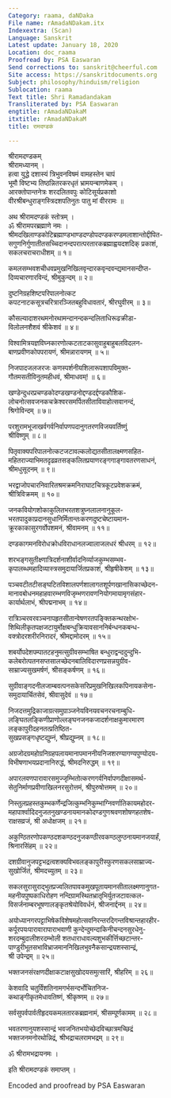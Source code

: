 ```yaml
---
Category: raama, daNDaka
File name: rAmadaNDakam.itx
Indexextra: (Scan)
Language: Sanskrit
Latest update: January 18, 2020
Location: doc_raama
Proofread by: PSA Easwaran
Send corrections to: sanskrit@cheerful.com
Site access: https://sanskritdocuments.org
Subject: philosophy/hinduism/religion
Sublocation: raama
Text title: Shri Ramadandakam
Transliterated by: PSA Easwaran
engtitle: rAmadaNDakaM
itxtitle: rAmadaNDakaM
title: रामदण्डकं

---
```

  
 श्रीरामदण्डकम्   
श्रीरामध्यानम् ।  
हत्वा युद्धे दशास्यं त्रिभुवनविषमं वामहस्तेन चापं  
भूमौ विष्टभ्य तिष्ठन्नितरकरधृतं भ्रामयन्बाणमेकम् ।  
आरक्तोपान्तनेत्रः शरदलितवपुः कोटिसूर्यप्रकाशो  
वीरश्रीबन्धुराङ्गस्त्रिदशपतिनुतः पातु मां वीररामः ॥  
  
अथ श्रीरामदण्डकं स्तोत्रम् ।  
ॐ श्रीरामपरब्रह्माणे नमः ।  
श्रीमदखिलाण्डकोटिब्रह्माण्डभाण्डदण्डोपदण्डकरण्डमलाशान्तोद्दीपित-  
सगुणनिर्गुणातीतसच्चिदानन्दपरात्परतारकब्रह्माह्वयदशदिक् प्रकाशं,  
सकलचराचराधीशम् ॥ १॥  
  
कमलसम्भवशचीधवप्रमुखनिखिलवृन्दारकवृन्दवन्द्यमानसन्दीप्त-  
दिव्यचारणारविन्दं, श्रीमुकुन्दम् ॥ २॥  
  
दुष्टनिग्रहशिष्टपरिपालनोत्कट  
कपटनाटकसूत्रचरित्रारञ्जितबहुविधावतारं, श्रीरघुवीरम् ॥ ३॥  
  
कौसल्यादाशरथमनोरथामन्दानन्दकन्दलिताधिरूढक्रीडा-  
विलोलनशैशवं श्रीकेशवं ॥ ४॥  
  
विश्वामित्रयज्ञविघ्नकारणोत्कटताटकासुवाहुबाहुबलविदलन-  
बाणप्रवीणकोपपरायणं, श्रीमन्नारायणम् ॥ ५॥  
  
निजपादजलजरजः कणस्पर्शनीयशिलारूपशापविमुक्त-  
गौतमसतीविनुतमहीधवं, श्रीमाधवम्! ॥ ६॥  
  
खण्डेन्दुधरप्रचण्डकोदण्डखण्डनोद्दण्डदर्द्दण्डकौशिक-  
लोचनोत्सवजनकचक्रेश्वरसमर्पितसीताविवाहोत्सवानन्दं,  
श्रिगोविन्दम् ॥ ७॥  
  
परशुरामभूजाखर्वगर्वनिर्वापणपदानुगतरणविजयवर्तिष्णुं  
श्रीविष्णुम् ॥ ८॥  
  
पितृवाक्यपरिपालनोत्कटजटावल्कलोद्यतसीतालक्ष्मणसहित-  
महितराज्याभिमतदृढव्रतसङ्कलितप्रयाणरङ्गगाङ्गावतरणसाधनं,  
श्रीमधुसूदनम् ॥ ९॥  
  
भरद्वाजोपचारनिवारितश्रमक्रमनिराघाटचित्रकूटप्रवेशकक्रमं,  
श्रीत्रिविक्रमम् ॥ १०॥  
  
जनकवियोगशोकाकुलितभरतशत्रुघ्नलालनानुकूल-  
भरतपादुकाप्रदानसुधानिर्मितान्तःकरणदुष्टचेष्टायमान-  
क्रूरकाकासुरगर्वोपशमनं, श्रीवामनम् ॥ ११॥  
  
दण्डकागमनविरोधक्रोधविराधानलज्वालाजलधरं श्रीधरम् ॥ १२॥  
  
शरभङ्गसुतीक्ष्णात्रिदर्शनाशीर्वादनिर्व्याजकुम्भसम्भव-  
कृपालब्धमहादिव्यास्त्रसमुदायार्जितप्रकाशं, श्रीहृषीकेशम् ॥ १३॥  
  
पञ्चवटीतटीसङ्घटितविशालपर्णशालागतशूर्पणखानासिकाच्छेदन-  
मानावबोधनमहाहवारम्भणविजृम्भणरावणनियोगमायामृगसंहार-  
कार्यार्थलाभं, श्रीपद्मनाभम् ॥ १४॥  
  
रात्रिञ्चरवरवञ्चनापहृतसीतान्वेषणरतपङ्क्तिकन्थरक्षोभ-  
शिथिलीकृतपक्षजटायुर्मोक्षबन्धुक्रियावसाननिर्बन्धनकबन्ध-  
वक्त्रोदरशरीरनिरादरं, श्रीमद्दामोदरम् ॥ १५॥  
  
शबर्योपदेशपम्पातटहनुमत्सुग्रीवसम्भाषित बन्धुराद्वन्ददुन्दुभि-  
कलेबरोत्पतनसप्तसालच्छेदनबालिविदारणप्रसन्नयुग्रीव-  
साम्राज्यसुखमर्षणं, श्रीसङ्कर्षणम् ॥ १६॥  
  
सुग्रीवाङ्गदनीलजाम्बवत्पनसकेसरिप्रमुखनिखिलकपिनायकसेना-  
समुदायार्चितसेवं, श्रीवासुदेवं ॥ १७॥  
  
निजदत्तमुद्रिकाजाग्रत्समुग्राञ्जनेयविनयवचनरचनाम्बुधि-  
लङ्घितलङ्किणीप्राणोल्लङ्घनजनकजादर्शनाक्षकुमारमारण  
लङ्कापुरीदहनतत्प्रतिष्ठित-  
सुखप्रसङ्गधृष्टद्युम्नं, श्रीप्रद्युम्नम् ॥ १८॥  
  
अग्रजोदग्रमहोग्रनिग्रहपलायमानापमाननीयनिजशरण्यागण्यपुण्योदय-  
विभीषणाभयप्रदानानिरुद्धं, श्रीमदनिरुद्धम् ॥ १९॥  
  
अपारलवणपारावारसमुज्जृम्भितोत्करणगर्वनिर्वापणदीक्षासमर्थ-  
सेतुनिर्माणप्रवीणाखिलनरसुरोत्तमं, श्रीपुरुषोत्तमम् ॥ २०॥  
  
निस्तुलप्रहस्तकुम्भकर्णेन्द्रजित्कुम्भनिकुम्भाग्निवर्णातिकायमहोदर-  
महापार्श्वादिदनुजतनुखण्डनायमानकोदण्डगुणश्रवणशोषणहतशेष-  
राक्षसव्रजं, श्री अधोक्षजम् ॥ २१॥  
  
अकुण्ठितरणोपकण्ठदशकण्ठदनुजकण्ठीरवकण्ठलुण्ठनायमानजयार्हं,  
श्रिनारसिंहम् ॥ २२॥  
  
दशग्रीवानुजपट्टभद्रत्वशक्यविभवलङ्कापुरीस्फुरणसकलसाम्राज्य-  
सुखोर्जितं, श्रीमदच्युतम् ॥ २३॥  
  
सकलसुरासुराद्भुतप्रज्वलितपावकमुखपूतायमानसीतालक्ष्मणानुगत-  
महनीयपुष्पकाधिरोहण नन्दिग्रामस्थितभ्रातृभिर्युतजटावत्कल-  
विसर्जनाम्बरभूषणालङ्कृतश्रेयोविवर्धनं, श्रीजनार्द्दनम् ॥ २४॥  
  
अयोध्यानगरपट्टाभिषेकविशेषमहोत्सवनिरन्तरदिगन्तविश्रान्तहारहीर-  
कर्पूरपयःपारावारापाराभवाणी कुन्देन्दुमन्दाकिनीचन्दनसुरधेनु-  
शरदम्बुदालीशरदम्भोली शतधाराधावल्यशुभकीर्त्तिच्छटान्तर-  
पाण्डुरीभूतसभाविभ्राजमाननिखिलभुवनैकसान्द्रयशस्सान्द्रं,  
श्री उपेन्द्रम् ॥ २५॥  
  
भक्तजनसंरक्षणदीक्षाकटाक्षसुखोदयसमुत्सारिं, श्रीहरिम् ॥ २६॥  
  
केशवादि चतुर्विंशतिनामगर्भसन्दर्भोचितनिज-  
कथाङ्गीकृतमेधावतिष्णं, श्रीकृष्णम् ॥ २७॥  
  
सर्वसुपर्वपार्वतीहृदयकमलतारकब्रह्मनामं, श्रीसम्पूर्णकामम् ॥ २८॥  
  
भवतरणानुयशस्सान्द्रं भवजनितभयोच्छेदविच्छात्रमच्छिद्रं  
भक्तजनमनोरथोन्निद्रं, श्रीभद्राचलरामभद्रम् ॥ २९॥  
  
ॐ श्रीरामभद्रायनमः ।  
  
इति श्रीरामदण्डकं समाप्तम् ।   
  
Encoded and proofread by PSA Easwaran  
  
